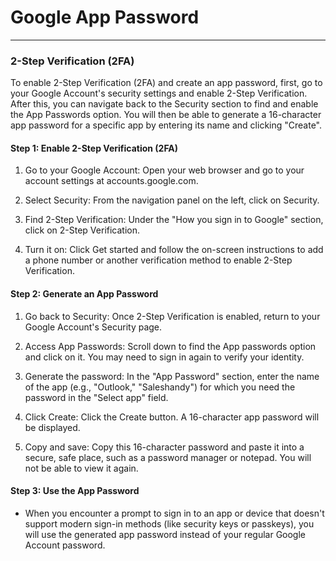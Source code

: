 # Google App Password

---
### 2-Step Verification (2FA)

To enable 2-Step Verification (2FA) and create an app password, first, go to your Google Account's security settings and enable 2-Step Verification. After this, you can navigate back to the Security section to find and enable the App Passwords option. You will then be able to generate a 16-character app password for a specific app by entering its name and clicking "Create". 

#### Step 1: Enable 2-Step Verification (2FA)

1. Go to your Google Account: Open your web browser and go to your account settings at accounts.google.com. 

2. Select Security: From the navigation panel on the left, click on Security. 

3.  Find 2-Step Verification: Under the "How you sign in to Google" section, click on 2-Step Verification. 

4. Turn it on: Click Get started and follow the on-screen instructions to add a phone number or another verification method to enable 2-Step Verification.

#### Step 2: Generate an App Password

1. Go back to Security: Once 2-Step Verification is enabled, return to your Google Account's Security page. 

2. Access App Passwords: Scroll down to find the App passwords option and click on it. You may need to sign in again to verify your identity. 


3. Generate the password: In the "App Password" section, enter the name of the app (e.g., "Outlook," "Saleshandy") for which you need the password in the "Select app" field. 

4. Click Create: Click the Create button. A 16-character app password will be displayed. 

5. Copy and save: Copy this 16-character password and paste it into a secure, safe place, such as a password manager or notepad. You will not be able to view it again. 

#### Step 3: Use the App Password 

* When you encounter a prompt to sign in to an app or device that doesn't support modern sign-in methods (like security keys or passkeys), you will use the generated app password instead of your regular Google Account password.
